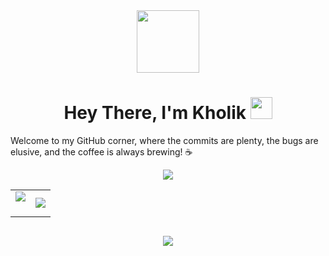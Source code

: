 <div id="header" align="center">
  <img src="https://media.giphy.com/media/M9gbBd9nbDrOTu1Mqx/giphy.gif" width="100"/>
</div>

<h1 align="center">
  Hey There, I'm Kholik
  <img src="https://media.giphy.com/media/hvRJCLFzcasrR4ia7z/giphy.gif" width="35px"/>
</h1>
<p>
  Welcome to my GitHub corner, where the commits are plenty, the bugs are elusive, and the coffee is always brewing! ☕
</p>
<p align="center"><img src="https://user-images.githubusercontent.com/73097560/115834477-dbab4500-a447-11eb-908a-139a6edaec5c.gif"></p>

<table border="0" align="center">
<tr border="0">
<td width="50%" align="center">
  
  <img  align="center"  src="https://github-readme-stats.vercel.app/api?username=Kholik-Muzaki&theme=tokyonight&show_icons=true&count_private=true&hide_border=true" />
  <br>
  </br>
</td>

<td width="50%" align="center">

  <img  align="center"  src="https://github-readme-stats.anuraghazra1.vercel.app/api/top-langs/?username=Kholik-Muzaki&theme=tokyonight&hide_border=true&no-bg=true&no-frame=true&langs_count=5"/>
  
  </td>
</tr>
</table>

 


<div id="header" align="center">
  <img src="https://komarev.com/ghpvc/?username=Kholik-Muzaki&style=for-the-badge&color=orange" alt=""/>
</div>

<p align="center"><img src="https://user-images.githubusercontent.com/73097560/115834477-dbab4500-a447-11eb-908a-139a6edaec5c.gif"></p>

